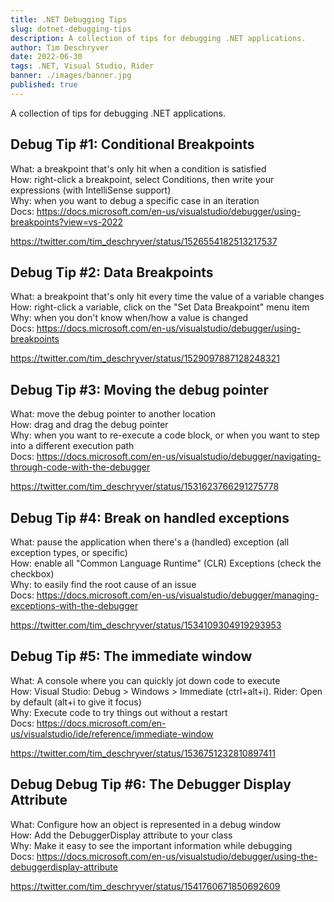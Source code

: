 ```yaml
---
title: .NET Debugging Tips
slug: dotnet-debugging-tips
description: A collection of tips for debugging .NET applications.
author: Tim Deschryver
date: 2022-06-30
tags: .NET, Visual Studio, Rider
banner: ./images/banner.jpg
published: true
---
```


A collection of tips for debugging .NET applications.

## Debug Tip #1: Conditional Breakpoints

What: a breakpoint that's only hit when a condition is satisfied  
How: right-click a breakpoint, select Conditions, then write your expressions (with IntelliSense support)  
Why: when you want to debug a specific case in an iteration  
Docs: https://docs.microsoft.com/en-us/visualstudio/debugger/using-breakpoints?view=vs-2022

https://twitter.com/tim_deschryver/status/1526554182513217537

## Debug Tip #2: Data Breakpoints

What: a breakpoint that's only hit every time the value of a variable changes  
How: right-click a variable, click on the "Set Data Breakpoint" menu item  
Why: when you don't know when/how a value is changed  
Docs: https://docs.microsoft.com/en-us/visualstudio/debugger/using-breakpoints

https://twitter.com/tim_deschryver/status/1529097887128248321

## Debug Tip #3: Moving the debug pointer

What: move the debug pointer to another location  
How: drag and drag the debug pointer  
Why: when you want to re-execute a code block, or when you want to step into a different execution path  
Docs: https://docs.microsoft.com/en-us/visualstudio/debugger/navigating-through-code-with-the-debugger

https://twitter.com/tim_deschryver/status/1531623766291275778

## Debug Tip #4: Break on handled exceptions

What: pause the application when there's a (handled) exception (all exception types, or specific)  
How: enable all "Common Language Runtime" (CLR) Exceptions (check the checkbox)  
Why: to easily find the root cause of an issue  
Docs: https://docs.microsoft.com/en-us/visualstudio/debugger/managing-exceptions-with-the-debugger

https://twitter.com/tim_deschryver/status/1534109304919293953

## Debug Tip #5: The immediate window

What: A console where you can quickly jot down code to execute  
How: Visual Studio: Debug > Windows > Immediate (ctrl+alt+i). Rider: Open by default (alt+i to give it focus)  
Why: Execute code to try things out without a restart  
Docs: https://docs.microsoft.com/en-us/visualstudio/ide/reference/immediate-window

https://twitter.com/tim_deschryver/status/1536751232810897411

## Debug Debug Tip #6: The Debugger Display Attribute

What: Configure how an object is represented in a debug window  
How: Add the DebuggerDisplay attribute to your class  
Why: Make it easy to see the important information while debugging  
Docs: https://docs.microsoft.com/en-us/visualstudio/debugger/using-the-debuggerdisplay-attribute

https://twitter.com/tim_deschryver/status/1541760671850692609
